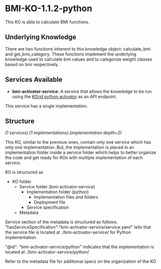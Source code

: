 # BMI-KO-1.1.2-python

This KO is able to calculate BMI functions. 

## Underlying Knowledge
There are two functions inherent to this knowledge object: calculate_bmi and get_bmi_category. These functions implement the underlying knowledge used to calculate bmi values and to categorize weight classes based on bmi respectively.

## Services Available
- **bmi-activator-service:** A service that allows the knowledge to be run using the [KGrid python activator](https://github.com/kgrid/python-activator) as an API endpoint.

This service has a single implementation. 

## Structure
*(1 services).(1 implementations).(implementation depth=2)*

This KO, similar to the previous ones, contain only one service which has only one implementation. But, the implementation is placed in an implementation folder inside a service folder which helps to better organize the code and get ready for KOs with multiple implementation of each service. 

KO is structured as

- KO folder
  - Service folder (bmi-activator-service)    
      - Implementation folder (python)
        - Implementation files and folders            
        - Deployment file
      - Service specification
  - Metadata

Service section of the metadata is structured as follows. "hasServiceSpecification":"bmi-activator-service/service.yaml" tells that the service file is located at ./bmi-activator-service/ for Python implementation

"@id": "bmi-activator-service/python" indicates that the implementation is located at ./bmi-activator-service/python/

Refer to the metadata file for additional specs on the organization of the KO 